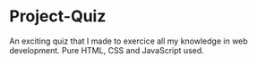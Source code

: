 # Project-Quiz
An exciting quiz that I made to exercice all my knowledge in web development. Pure HTML, CSS and JavaScript used.
